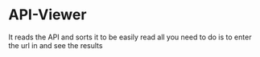 # API-Viewer
It reads the API and sorts it to be easily read
all you need to do is to enter the url in and see the results
